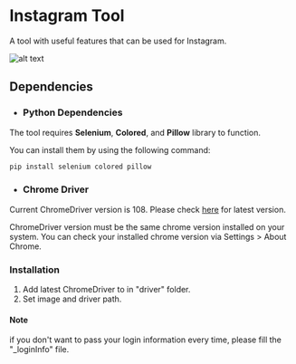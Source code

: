 # Instagram Tool
A tool with useful features that can be used for Instagram.

![alt text](https://i.ibb.co/TrrhPBj/ss.jpg)

## Dependencies

- ### Python Dependencies
The tool requires **Selenium**, **Colored**, and **Pillow** library to function.

You can install them by using the following command:
```bash
pip install selenium colored pillow
```

- ### Chrome Driver

Current ChromeDriver version is 108. Please check [here](https://chromedriver.chromium.org/downloads) for latest version. 

ChromeDriver version must be the same chrome version installed on your system. You can check your installed chrome version via Settings > About Chrome.

### Installation
1. Add latest ChromeDriver to in "driver" folder.
2. Set image and driver path.

#### Note
if you don't want to pass your login information every time, please fill the "_loginInfo" file.

